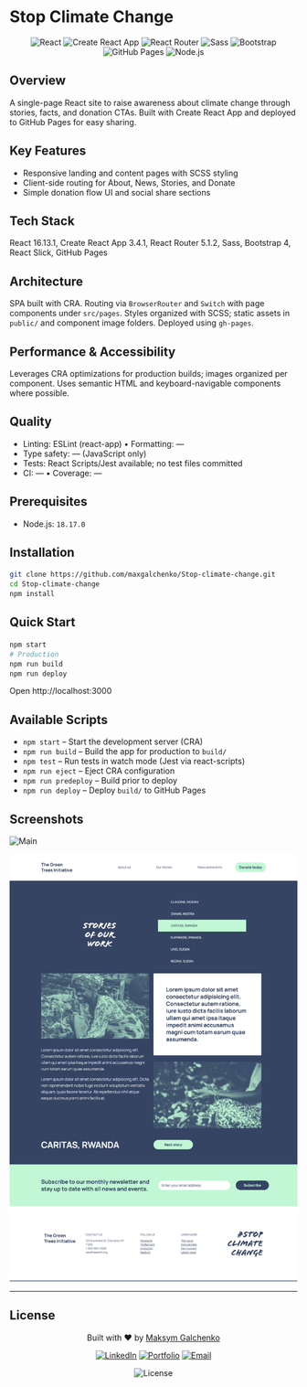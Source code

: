 # Stop Climate Change

<div align="center">

![React](https://img.shields.io/badge/React-16.13.1-61DAFB?logo=react&logoColor=white&style=for-the-badge)
![Create React App](https://img.shields.io/badge/CRA-3.4.1-09D3AC?logo=create-react-app&logoColor=white&style=for-the-badge)
![React Router](https://img.shields.io/badge/React%20Router-5.1.2-CA4245?logo=react-router&logoColor=white&style=for-the-badge)
![Sass](https://img.shields.io/badge/Sass-SCSS-CC6699?logo=sass&logoColor=white&style=for-the-badge)
![Bootstrap](https://img.shields.io/badge/Bootstrap-4.4.1-7952B3?logo=bootstrap&logoColor=white&style=for-the-badge)
![GitHub Pages](https://img.shields.io/badge/Deploy-GitHub%20Pages-222?logo=github&logoColor=white&style=for-the-badge)
![Node.js](https://img.shields.io/badge/Node.js-18.17.0-339933?logo=node.js&logoColor=white&style=for-the-badge)

</div>

## Overview

A single-page React site to raise awareness about climate change through stories, facts, and donation CTAs. Built with Create React App and deployed to GitHub Pages for easy sharing.

## Key Features

- Responsive landing and content pages with SCSS styling
- Client-side routing for About, News, Stories, and Donate
- Simple donation flow UI and social share sections

## Tech Stack

React 16.13.1, Create React App 3.4.1, React Router 5.1.2, Sass, Bootstrap 4, React Slick, GitHub Pages

## Architecture

SPA built with CRA. Routing via `BrowserRouter` and `Switch` with page components under `src/pages`. Styles organized with SCSS; static assets in `public/` and component image folders. Deployed using `gh-pages`.

## Performance & Accessibility

Leverages CRA optimizations for production builds; images organized per component. Uses semantic HTML and keyboard-navigable components where possible.

## Quality

- Linting: ESLint (react-app) • Formatting: —
- Type safety: — (JavaScript only)
- Tests: React Scripts/Jest available; no test files committed
- CI: — • Coverage: —

## Prerequisites

- Node.js: `18.17.0`

## Installation

```bash
git clone https://github.com/maxgalchenko/Stop-climate-change.git
cd Stop-climate-change
npm install
```

## Quick Start

```bash
npm start
# Production
npm run build
npm run deploy
```

Open http://localhost:3000

## Available Scripts

- `npm start` – Start the development server (CRA)
- `npm run build` – Build the app for production to `build/`
- `npm test` – Run tests in watch mode (Jest via react-scripts)
- `npm run eject` – Eject CRA configuration
- `npm run predeploy` – Build prior to deploy
- `npm run deploy` – Deploy `build/` to GitHub Pages

## Screenshots

![Main](./public/screen1.png)

![Main 2](./public/screen2.png)

---

## License

<div align="center">

Built with ❤️ by [Maksym Galchenko](https://github.com/maxgalchenko)

[![LinkedIn](https://img.shields.io/badge/LinkedIn-Connect-blue?style=for-the-badge&logo=linkedin)](https://www.linkedin.com/in/galchenko-max/)
[![Portfolio](https://img.shields.io/badge/Portfolio-Visit-green?style=for-the-badge&logo=web)](https://portfolio-green-six-29.vercel.app/)
[![Email](https://img.shields.io/badge/Email-Contact-red?style=for-the-badge&logo=gmail)](mailto:galchenko.maksym@gmail.com)

![License](https://img.shields.io/badge/License-MIT-yellow?style=for-the-badge)

</div>
